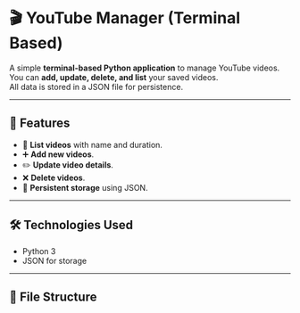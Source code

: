 # 🎬 YouTube Manager (Terminal Based)

A simple **terminal-based Python application** to manage YouTube videos.  
You can **add, update, delete, and list** your saved videos.  
All data is stored in a JSON file for persistence.

---

## 📌 Features
- 📜 **List videos** with name and duration.
- ➕ **Add new videos**.
- ✏️ **Update video details**.
- ❌ **Delete videos**.
- 💾 **Persistent storage** using JSON.

---

## 🛠️ Technologies Used
- Python 3
- JSON for storage

---

## 📂 File Structure
